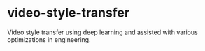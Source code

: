 # video-style-transfer
Video style transfer using deep learning and assisted with various optimizations in engineering.
